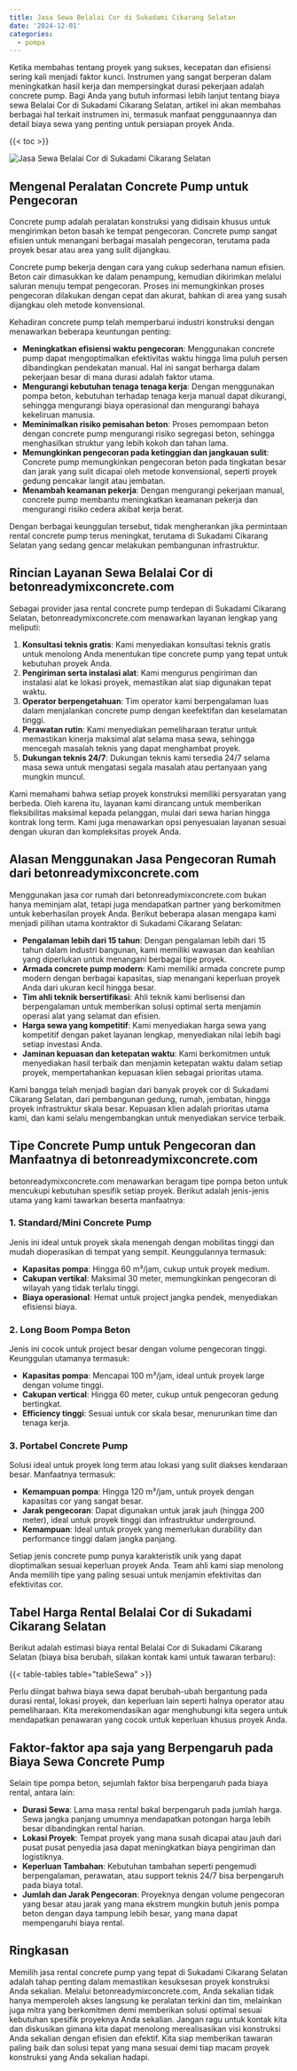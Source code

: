 ```yaml
---
title: Jasa Sewa Belalai Cor di Sukadami Cikarang Selatan
date: '2024-12-01'
categories:
  - pompa
---
```


Ketika membahas tentang proyek yang sukses, kecepatan dan efisiensi sering kali menjadi faktor kunci. Instrumen yang sangat berperan dalam meningkatkan hasil kerja dan mempersingkat durasi pekerjaan adalah concrete pump. Bagi Anda yang butuh informasi lebih lanjut tentang biaya sewa Belalai Cor di Sukadami Cikarang Selatan, artikel ini akan membahas berbagai hal terkait instrumen ini, termasuk manfaat penggunaannya dan detail biaya sewa yang penting untuk persiapan proyek Anda.

{{< toc >}}

![Jasa Sewa Belalai Cor di Sukadami Cikarang Selatan](https://betoncor8.github.io/pump/concrete-pump%20(15).png)

## Mengenal Peralatan Concrete Pump untuk Pengecoran

Concrete pump adalah peralatan konstruksi yang didisain khusus untuk mengirimkan beton basah ke tempat pengecoran. Concrete pump sangat efisien untuk menangani berbagai masalah pengecoran, terutama pada proyek besar atau area yang sulit dijangkau.

Concrete pump bekerja dengan cara yang cukup sederhana namun efisien. Beton cair dimasukkan ke dalam penampung, kemudian dikirimkan melalui saluran menuju tempat pengecoran. Proses ini memungkinkan proses pengecoran dilakukan dengan cepat dan akurat, bahkan di area yang susah dijangkau oleh metode konvensional.

Kehadiran concrete pump telah memperbarui industri konstruksi dengan menawarkan beberapa keuntungan penting:

- **Meningkatkan efisiensi waktu pengecoran**: Menggunakan concrete pump dapat mengoptimalkan efektivitas waktu hingga lima puluh persen dibandingkan pendekatan manual. Hal ini sangat berharga dalam pekerjaan besar di mana durasi adalah faktor utama.
- **Mengurangi kebutuhan tenaga tenaga kerja**: Dengan menggunakan pompa beton, kebutuhan terhadap tenaga kerja manual dapat dikurangi, sehingga mengurangi biaya operasional dan mengurangi bahaya kekeliruan manusia.
- **Meminimalkan risiko pemisahan beton**: Proses pemompaan beton dengan concrete pump mengurangi risiko segregasi beton, sehingga menghasilkan struktur yang lebih kokoh dan tahan lama.
- **Memungkinkan pengecoran pada ketinggian dan jangkauan sulit**: Concrete pump memungkinkan pengecoran beton pada tingkatan besar dan jarak yang sulit dicapai oleh metode konvensional, seperti proyek gedung pencakar langit atau jembatan.
- **Menambah keamanan pekerja**: Dengan mengurangi pekerjaan manual, concrete pump membantu meningkatkan keamanan pekerja dan mengurangi risiko cedera akibat kerja berat.

Dengan berbagai keunggulan tersebut, tidak mengherankan jika permintaan rental concrete pump terus meningkat, terutama di Sukadami Cikarang Selatan yang sedang gencar melakukan pembangunan infrastruktur.

## Rincian Layanan Sewa Belalai Cor di betonreadymixconcrete.com

Sebagai provider jasa rental concrete pump terdepan di Sukadami Cikarang Selatan, betonreadymixconcrete.com menawarkan layanan lengkap yang meliputi:

1. **Konsultasi teknis gratis**: Kami menyediakan konsultasi teknis gratis untuk menolong Anda menentukan tipe concrete pump yang tepat untuk kebutuhan proyek Anda.
2. **Pengiriman serta instalasi alat**: Kami mengurus pengiriman dan instalasi alat ke lokasi proyek, memastikan alat siap digunakan tepat waktu.
3. **Operator berpengetahuan**: Tim operator kami berpengalaman luas dalam menjalankan concrete pump dengan keefektifan dan keselamatan tinggi.
4. **Perawatan rutin**: Kami menyediakan pemeliharaan teratur untuk memastikan kinerja maksimal alat selama masa sewa, sehingga mencegah masalah teknis yang dapat menghambat proyek.
5. **Dukungan teknis 24/7**: Dukungan teknis kami tersedia 24/7 selama masa sewa untuk mengatasi segala masalah atau pertanyaan yang mungkin muncul.

Kami memahami bahwa setiap proyek konstruksi memiliki persyaratan yang berbeda. Oleh karena itu, layanan kami dirancang untuk memberikan fleksibilitas maksimal kepada pelanggan, mulai dari sewa harian hingga kontrak long term. Kami juga menawarkan opsi penyesuaian layanan sesuai dengan ukuran dan kompleksitas proyek Anda.

## Alasan Menggunakan Jasa Pengecoran Rumah dari betonreadymixconcrete.com

Menggunakan jasa cor rumah dari betonreadymixconcrete.com bukan hanya meminjam alat, tetapi juga mendapatkan partner yang berkomitmen untuk keberhasilan proyek Anda. Berikut beberapa alasan mengapa kami menjadi pilihan utama kontraktor di Sukadami Cikarang Selatan:

- **Pengalaman lebih dari 15 tahun**: Dengan pengalaman lebih dari 15 tahun dalam industri bangunan, kami memiliki wawasan dan keahlian yang diperlukan untuk menangani berbagai tipe proyek.
- **Armada concrete pump modern**: Kami memiliki armada concrete pump modern dengan berbagai kapasitas, siap menangani keperluan proyek Anda dari ukuran kecil hingga besar.
- **Tim ahli teknik bersertifikasi**: Ahli teknik kami berlisensi dan berpengalaman untuk memberikan solusi optimal serta menjamin operasi alat yang selamat dan efisien.
- **Harga sewa yang kompetitif**: Kami menyediakan harga sewa yang kompetitif dengan paket layanan lengkap, menyediakan nilai lebih bagi setiap investasi Anda.
- **Jaminan kepuasan dan ketepatan waktu**: Kami berkomitmen untuk menyediakan hasil terbaik dan menjamin ketepatan waktu dalam setiap proyek, mempertahankan kepuasan klien sebagai prioritas utama.

Kami bangga telah menjadi bagian dari banyak proyek cor di Sukadami Cikarang Selatan, dari pembangunan gedung, rumah, jembatan, hingga proyek infrastruktur skala besar. Kepuasan klien adalah prioritas utama kami, dan kami selalu mengembangkan untuk menyediakan service terbaik.

## Tipe Concrete Pump untuk Pengecoran dan Manfaatnya di betonreadymixconcrete.com

betonreadymixconcrete.com menawarkan beragam tipe pompa beton untuk mencukupi kebutuhan spesifik setiap proyek. Berikut adalah jenis-jenis utama yang kami tawarkan beserta manfaatnya:

### 1\. Standard/Mini Concrete Pump

Jenis ini ideal untuk proyek skala menengah dengan mobilitas tinggi dan mudah dioperasikan di tempat yang sempit. Keunggulannya termasuk:

- **Kapasitas pompa**: Hingga 60 m³/jam, cukup untuk proyek medium.
- **Cakupan vertikal**: Maksimal 30 meter, memungkinkan pengecoran di wilayah yang tidak terlalu tinggi.
- **Biaya operasional**: Hemat untuk project jangka pendek, menyediakan efisiensi biaya.

### 2\. Long Boom Pompa Beton

Jenis ini cocok untuk project besar dengan volume pengecoran tinggi. Keunggulan utamanya termasuk:

- **Kapasitas pompa**: Mencapai 100 m³/jam, ideal untuk proyek large dengan volume tinggi.
- **Cakupan vertical**: Hingga 60 meter, cukup untuk pengecoran gedung bertingkat.
- **Efficiency tinggi**: Sesuai untuk cor skala besar, menurunkan time dan tenaga kerja.

### 3\. Portabel Concrete Pump

Solusi ideal untuk proyek long term atau lokasi yang sulit diakses kendaraan besar. Manfaatnya termasuk:

- **Kemampuan pompa**: Hingga 120 m³/jam, untuk proyek dengan kapasitas cor yang sangat besar.
- **Jarak pengecoran**: Dapat digunakan untuk jarak jauh (hingga 200 meter), ideal untuk proyek tinggi dan infrastruktur underground.
- **Kemampuan**: Ideal untuk proyek yang memerlukan durability dan performance tinggi dalam jangka panjang.

Setiap jenis concrete pump punya karakteristik unik yang dapat dioptimalkan sesuai keperluan proyek Anda. Team ahli kami siap menolong Anda memilih tipe yang paling sesuai untuk menjamin efektivitas dan efektivitas cor.

## Tabel Harga Rental Belalai Cor di Sukadami Cikarang Selatan

Berikut adalah estimasi biaya rental Belalai Cor di Sukadami Cikarang Selatan (biaya bisa berubah, silakan kontak kami untuk tawaran terbaru):

{{< table-tables table="tableSewa" >}}

Perlu diingat bahwa biaya sewa dapat berubah-ubah bergantung pada durasi rental, lokasi proyek, dan keperluan lain seperti halnya operator atau pemeliharaan. Kita merekomendasikan agar menghubungi kita segera untuk mendapatkan penawaran yang cocok untuk keperluan khusus proyek Anda.

## Faktor-faktor apa saja yang Berpengaruh pada Biaya Sewa Concrete Pump

Selain tipe pompa beton, sejumlah faktor bisa berpengaruh pada biaya rental, antara lain:

- **Durasi Sewa**: Lama masa rental bakal berpengaruh pada jumlah harga. Sewa jangka panjang umumnya mendapatkan potongan harga lebih besar dibandingkan rental harian.
- **Lokasi Proyek**: Tempat proyek yang mana susah dicapai atau jauh dari pusat pusat penyedia jasa dapat meningkatkan biaya pengiriman dan logistiknya.
- **Keperluan Tambahan**: Kebutuhan tambahan seperti pengemudi berpengalaman, perawatan, atau support teknis 24/7 bisa berpengaruh pada biaya total.
- **Jumlah dan Jarak Pengecoran**: Proyeknya dengan volume pengecoran yang besar atau jarak yang mana ekstrem mungkin butuh jenis pompa beton dengan daya tampung lebih besar, yang mana dapat mempengaruhi biaya rental.

## Ringkasan

Memilih jasa rental concrete pump yang tepat di Sukadami Cikarang Selatan adalah tahap penting dalam memastikan kesuksesan proyek konstruksi Anda sekalian. Melalui betonreadymixconcrete.com, Anda sekalian tidak hanya memperoleh akses langsung ke peralatan terkini dan tim, melainkan juga mitra yang berkomitmen demi memberikan solusi optimal sesuai kebutuhan spesifik proyeknya Anda sekalian. Jangan ragu untuk kontak kita dan diskusikan gimana kita dapat menolong merealisasikan visi konstruksi Anda sekalian dengan efisien dan efektif. Kita siap memberikan tawaran paling baik dan solusi tepat yang mana sesuai demi tiap macam proyek konstruksi yang Anda sekalian hadapi.
